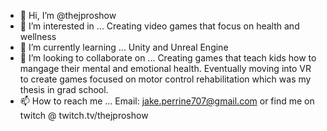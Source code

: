 - 👋 Hi, I’m @thejproshow
- 👀 I’m interested in ... Creating video games that focus on health and wellness
- 🌱 I’m currently learning ... Unity and Unreal Engine
- 💞️ I’m looking to collaborate on ... Creating games that teach kids how to mangage their mental and emotional health. Eventually moving into VR to create games focused on motor control rehabilitation which was my thesis in grad school.
- 📫 How to reach me ... Email: jake.perrine707@gmail.com or find me on twitch @ twitch.tv/thejproshow

<!---
thejproshow/thejproshow is a ✨ special ✨ repository because its `README.md` (this file) appears on your GitHub profile.
You can click the Preview link to take a look at your changes.
--->
